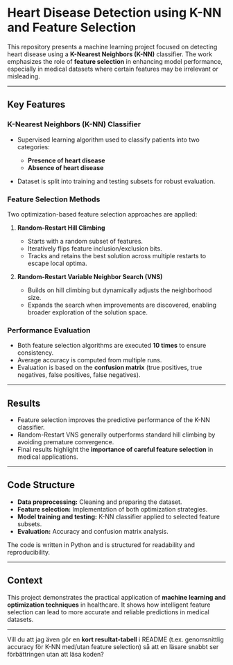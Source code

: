 
# Heart Disease Detection using K-NN and Feature Selection

This repository presents a machine learning project focused on detecting heart disease using a **K-Nearest Neighbors (K-NN)** classifier. The work emphasizes the role of **feature selection** in enhancing model performance, especially in medical datasets where certain features may be irrelevant or misleading.

---

## Key Features

### K-Nearest Neighbors (K-NN) Classifier

* Supervised learning algorithm used to classify patients into two categories:

  * **Presence of heart disease**
  * **Absence of heart disease**
* Dataset is split into training and testing subsets for robust evaluation.

### Feature Selection Methods

Two optimization-based feature selection approaches are applied:

1. **Random-Restart Hill Climbing**

   * Starts with a random subset of features.
   * Iteratively flips feature inclusion/exclusion bits.
   * Tracks and retains the best solution across multiple restarts to escape local optima.

2. **Random-Restart Variable Neighbor Search (VNS)**

   * Builds on hill climbing but dynamically adjusts the neighborhood size.
   * Expands the search when improvements are discovered, enabling broader exploration of the solution space.

### Performance Evaluation

* Both feature selection algorithms are executed **10 times** to ensure consistency.
* Average accuracy is computed from multiple runs.
* Evaluation is based on the **confusion matrix** (true positives, true negatives, false positives, false negatives).

---

## Results

* Feature selection improves the predictive performance of the K-NN classifier.
* Random-Restart VNS generally outperforms standard hill climbing by avoiding premature convergence.
* Final results highlight the **importance of careful feature selection** in medical applications.

---

## Code Structure

* **Data preprocessing:** Cleaning and preparing the dataset.
* **Feature selection:** Implementation of both optimization strategies.
* **Model training and testing:** K-NN classifier applied to selected feature subsets.
* **Evaluation:** Accuracy and confusion matrix analysis.

The code is written in Python and is structured for readability and reproducibility.

---

## Context

This project demonstrates the practical application of **machine learning and optimization techniques** in healthcare. It shows how intelligent feature selection can lead to more accurate and reliable predictions in medical datasets.

---

Vill du att jag även gör en **kort resultat-tabell** i README (t.ex. genomsnittlig accuracy för K-NN med/utan feature selection) så att en läsare snabbt ser förbättringen utan att läsa koden?
